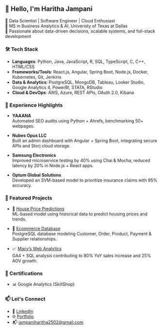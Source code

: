 ## 👋 Hello, I'm Haritha Jampani

🎯 Data Scientist | Software Engineer | Cloud Enthusiast  
📍 MS in Business Analytics & AI, University of Texas at Dallas  
🧠 Passionate about data-driven decisions, scalable systems, and full-stack development  


### 🛠️ Tech Stack

- **Languages**: Python, Java, JavaScript, R, SQL, TypeScript, C, C++, HTML/CSS  
- **Frameworks/Tools**: React.js, Angular, Spring Boot, Node.js, Docker, Kubernetes, Git, Jenkins  
- **Data & Analytics**: PostgreSQL, MongoDB, Tableau, Looker Studio, Google Analytics 4, PowerBI, STATA, RStudio  
- **Cloud & DevOps**: AWS, Azure, REST APIs, OAuth 2.0, Kibana  


### 💼 Experience Highlights

- **YAAANA**  
  Automated SEO audits using Python + Ahrefs, benchmarking 50+ webpages.

- **Nubes Opus LLC**  
  Built an admin dashboard with Angular + Spring Boot, integrating secure APIs and Storj cloud storage.

- **Samsung Electronics**  
  Improved microservice testing by 40% using Chai & Mocha; reduced latency by 20% in Node.js + React apps.

- **Optum Global Solutions**  
  Developed an SVM-based model to prioritize insurance claims with 95% accuracy.

### 🚀 Featured Projects

- 🏡 [House Price Predictions](https://github.com/haritha-jampani-00/HousePricePredictions)  
  ML-based model using historical data to predict housing prices and trends.

- 🛒 [Ecommerce Database](https://github.com/haritha-jampani-00/ecommerce_db)  
  PostgreSQL database modeling Customer, Order, Product, Payment & Supplier relationships.

- 📈 [Macy’s Web Analytics](https://github.com/haritha-jampani-00/macys-mkt-web-analytics)  
  GA4 + SQL analysis contributing to 80% YoY sales increase and 25% AOV growth.


### 📜 Certifications

- 📊 Google Analytics (SkillShop)  


### 📫 Let's Connect

- 💼 [LinkedIn](https://linkedin.com/in/haritha-jampani/)  
- 🌐 [Portfolio](https://haritha-jampani-00.github.io/HarithaJampani.github.io/) 
- 📬 jampaniharitha2502@gmail.com
